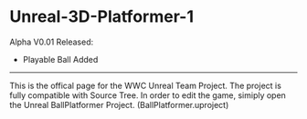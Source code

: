 # Unreal-3D-Platformer-1
Alpha V0.01 Released:
- Playable Ball Added

____
This is the offical page for the WWC Unreal Team Project.  The project is fully compatible with Source Tree.  In order to edit the game, simiply open the Unreal BallPlatformer Project. (BallPlatformer.uproject)
